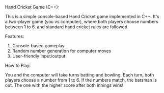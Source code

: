Hand Cricket Game (C++): 

This is a simple console-based Hand Cricket game implemented in C++. It's a two-player game (you vs computer), where both players choose numbers between 1 to 6, and standard hand cricket rules are followed.

Features: 
1. Console-based gameplay
2. Random number generation for computer moves
3. User-friendly input/output


How to Play: 

You and the computer will take turns batting and bowling.
Each turn, both players choose a number from 1 to 6.
If the numbers match, the batsman is out.
The one with the higher score after both innings wins!
